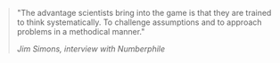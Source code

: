 > "The advantage scientists bring into the game is that they are trained to think systematically. To challenge assumptions and to approach problems in a methodical manner."
> 
> *Jim Simons, interview with Numberphile*
